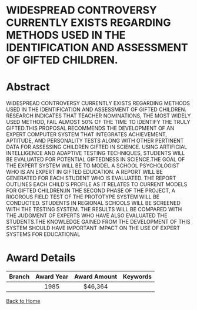 
WIDESPREAD CONTROVERSY CURRENTLY EXISTS REGARDING METHODS USED IN THE IDENTIFICATION AND ASSESSMENT OF GIFTED CHILDREN.
=======================================================================================================================

# Abstract


WIDESPREAD CONTROVERSY CURRENTLY EXISTS REGARDING METHODS USED IN THE IDENTIFICATION AND ASSESSMENT OF GIFTED CHILDREN. RESEARCH INDICATES THAT TEACHER NOMINATIONS, THE MOST WIDELY USED METHOD, FAIL ALMOST 50% OF THE TIME TO IDENTIFY THE TRULY GIFTED.THIS PROPOSAL RECOMMENDS THE DEVELOPMENT OF AN EXPERT COMPUTER SYSTEM THAT INTEGRATES ACHIEVEMENT, APTITUDE, AND PERSONALITY TESTS ALONG WITH OTHER PERTINENT DATA FOR ASSESSING CHILDREN GIFTED IN SCIENCE. USING ARTIFICIAL INTELLIGENCE AND ADAPTIVE TESTING TECHNIQUES, STUDENTS WILL BE EVALUATED FOR POTENTIAL GIFTEDNESS IN SCIENCE.THE GOAL OF THE EXPERT SYSTEM WILL BE TO MODEL A SCHOOL PSYCHOLOGIST WHO IS AN EXPERT IN GIFTED EDUCATION. A REPORT WILL BE GENERATED FOR EACH STUDENT WHO IS EVALUATED. THE REPORT OUTLINES EACH CHILD'S PROFILE AS IT RELATES TO CURRENT MODELS FOR GIFTED CHILDREN.IN THE SECOND PHASE OF THE PROJECT, A RIGOROUS FIELD TEST OF THE PROTOTYPE SYSTEM WILL BE CONDUCTED. STUDENTS IN REGIONAL SCHOOLS WILL BE SCREENED WITH THE TESTING SYSTEM. THE RESULTS WILL BE COMPARED WITH THE JUDGMENT OF EXPERTS WHO HAVE ALSO EVALUATED THE STUDENTS.THE KNOWLEDGE GAINED FROM THE DEVELOPMENT OF THIS SYSTEM SHOULD HAVE IMPORTANT IMPACT ON THE USE OF EXPERT SYSTEMS FOR EDUCATIONAL  

# Award Details

|Branch|Award Year|Award Amount|Keywords|
| :---: | :---: | :---: | :---: |
||1985|$46,364||
  
  


[Back to Home](https://github.com/chrischow/dod_sbir_awards#839)